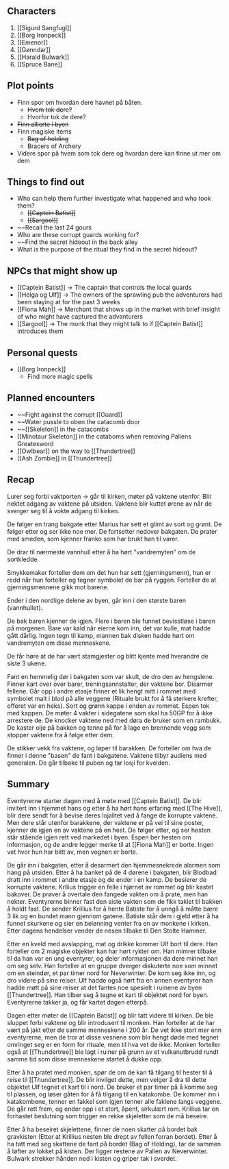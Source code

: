 ## Characters
1. [[Sigurd Sangfugl]] 
2. [[Borg Ironpeck]] 
3. [[Emenor]] 
4. [[Gønndar]] 
5. [[Harald Bulwark]] 
6. [[Spruce Bane]] 

## Plot points
- Finn spor om hvordan dere havnet på båten.
  - ~~Hvem tok dere?~~
  - Hvorfor tok de dere?
- ~~Finn allierte i byen~~
- Finn magiske items
  - ~~Bag of holding~~
  - Bracers of Archery
- Videre spor på hvem som tok dere og hvordan dere kan finne ut mer om dem

## Things to find out
- Who can help them further investigate what happened and who took them?
  - ~~[[Captein Batist]]~~ 
  - ~~[[Sargool]]~~ 
- ~~Recall the last 24 gours
- Who are these corrupt guards working for? 
- ~~Find the secret hideout in the back alley
- What is the purpose of the ritual they find in the secret hideout?
## NPCs that might show up
- [[Captein Batist]] -> The captain that controls the local guards
- [[Helga og Ulf]]  -> The owners of the sprawling pub the adventurers had been staying at for the past 3 weeks
- [[Fiona Mah]] -> Merchant that shows up in the market with brief insight of who might have captured the advanturers 
- [[Sargool]] -> The monk that they might talk to if [[Captein Batist]] introduces them

## Personal quests
- [[Borg Ironpeck]] 
  - Find more magic spells

## Planned encounters
- ~~Fight against the corrupt [[Guard]]
- ~~Water pussle to oben the catacomb door
- ~~[[Skeleton]] in the catacombs
- [[Minotaur Skeleton]] in the cataboms when removing Paliens Greatesword
- [[Owlbear]] on the way to [[Thundertree]]
- [[Ash Zombie]] in [[Thundertree]] 

## Recap

Lurer seg forbi vaktporten -> går til kirken, møter på vaktene utenfor. Blir nektet adgang av vaktene på utsiden. Vaktene blir kuttet ørene av når de sverger seg til å vokte adgang til kirken. 

De følger en trang bakgate etter Marius har sett et glimt av sort og grønt. De følger etter og ser ikke noe mer. De fortsetter nedover bakgaten. De prater med smeden, som kjenner franko som har brukt han til varer.

De drar til nærmeste vannhull etter å ha hørt "vandremyten" om de sortkledde.

Smykkemaker forteller dem om det hun har sett (gjerningsmenn), hun er redd når hun forteller og tegner symbolet de bar på ryggen. Forteller de at gjerningsmennene gikk mot barene.

Ender i den nordlige delene av byen, går inn i den største baren (vannhullet). 

De bak baren kjenner de igjen. Flere i baren ble funnet bevisstløse i baren på morgenen. Bare var kald når eierne kom inn, det var kulle, mat hadde gått dårlig. Ingen tegn til kamp, mannen bak disken hadde hørt om vandremyten om disse menneskene. 

De får høre at de har vært stamgjester og blitt kjente med hverandre de siste 3 ukene. 

Fant en hemmelig dør i bakgaten som var skult, de dro den av hengslene. Finner kart over over barer, treningsannstalter, der vaktene bor. Disarmer fellene.
Går opp i andre etasje finner et lik hengt mitt i rommet med symbolet malt i blod på alle veggene (Rituale brukt for å få sterkere krefter, offeret var en heks). Sort og grønn kappe i enden av rommet. Espen tok med kappen.
De møter 4 vakter i sidegatene som skal ha 50GP for å ikke arrestere de. De knocker vaktene ned med døra de bruker som en rambukk. De kaster olje på bakken og tenne på for å lage en brennende vegg som stopper vaktene fra å følge etter dem.

De stikker vekk fra vaktene, og løper til barakken. De forteller om hva de finner i denne "basen" de fant i bakgatene. Vaktene tilbyr audiens med generalen. De går tilbake til puben og tar losji for kvelden.

## Summary

Eventyrerne starter dagen med å møte med [[Captein Batist]]. De blir invitert inn i hjemmet hans og etter å ha hørt hans erfaring med [[The Hive]], blir dere sendt for å bevise deres lojalitet ved å fange de korrupte vaktene. Men dere står utenfor barakkene, der vaktene er på vei til sine poster, kjenner de igjen en av vaktene på en hest. De følger etter, og ser hesten står stående igjen rett ved markedet i byen. Espen ber hesten om informasjon, og de andre legger merke til at [[Fiona Mah]] er borte. Ingen vet hvor hun har blitt av, men vognen er borte.

De går inn i bakgaten, etter å desarmert den hjemmesnekrede alarmen som hang på utsiden. Etter å ha banket på de 4 dørene i bakgaten, blir Blodbad dratt inn i rommet i andre etasje og de ender i en kamp. De besierer de korrupte vaktene. Krllius trigger en felle i hjørnet av rommet og blir kastet bakover. De prøver å overtale den fangede vakten om å prate, men han nekter. Eventyrerne binner fast den siste vakten som de fikk taklet til bakken å holdt fast. De sender Krillius for å hente Batiste for å unngå å måtte bære 3 lik og en bundet mann gjennom gatene. Batiste står dem i gjeld etter å ha funnet skurkene og sier en belønning venter fra en av monkene i kirken. Etter dagens hendelser vender de nesen tilbake til Den Stolte Hammer. 

Etter en kveld med avslapping, mat og drikke kommer Ulf bort til dere. Han forteller om 2 magiske objekter kan har hørt rykter om. Han mimrer tilbake til da han var en ung eventyrer, og deler informasjonen da dere minnet han om seg selv. Han forteller at en gruppe dverger diskuterte noe som minnet om en steindør, et par timer nord for Neverwinter. De kom seg ikke inn, og dro videre på sine reiser. Ulf hadde også hørt fra en annen eventyrer han hadde møtt på sine reiser at det fantes noe spesielt i ruinene av byen [[Thundertree]]. Han tilber seg å tegne et kart til objektet nord for byen. Eventyrerne takker ja, og får kartet dagen etterpå.

Dagen etter møter de [[Captein Batist]] og blir tatt videre til kirken. De ble sluppet forbi vaktene og blir introdusert til monken. Han forteller at de har vært på jakt etter de samme menneskene i 200 år. De vet ikke stort mer enn eventyrerne, men de tror at disse vesnene som blir hengt døde med tegnet omringet seg er en form for rituale, men til hva vet de ikke. Monken forteller også at [[Thundertree]] ble lagt i ruiner på grunn av et vulkanutbrudd rundt samme tid som disse menneskene startet å dukke opp. 

Etter å ha pratet med monken, spør de om de kan få tilgang til hester til å reise til [[Thundertree]]. De blir invilget dette, men velger å dra til dette objektet Ulf tegnet et kart til i nord. De bruker et par timer på å komme seg til plassen, og løser gåten for å få tilgang til en katakombe. De kommer inn i katakombene, tenner en fakkel som igjen tenner alle faklene langs veggene. De går rett frem, og ender opp i et stort, åpent, sirkulært rom. Krillius tar en forhastet beslutning som trigger en rekke skjeletter som de må beseire. 

Etter å ha beseiret skjelettene, finner de noen skatter på bordet bak gravkisten (Etter at Krillius nesten ble drept av fellen forran bordet). Etter å ha tatt med seg skattene de fant på bordet (Bag of Holding), tar de sammen å løfter av lokket på kisten. Der ligger restene av Palien av Neverwinter. Bulwark strekker hånden ned i kisten og griper tak i sverdet.


